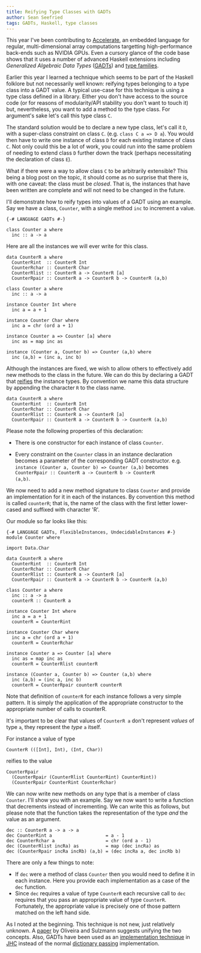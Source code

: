 ```yaml
---
title: Reifying Type Classes with GADTs
author: Sean Seefried
tags: GADTs, Haskell, type classes
---
```


This year I've been contributing to
[Accelerate](http://hackage.haskell.org/package/accelerate), an
embedded language for regular, multi-dimensional array computations
targetting high-performance back-ends such as NVIDIA GPUs. Even a
cursory glance of the code base shows that it uses a number of
advanced Haskell extensions including *Generalized Algebraic
Data Types* ([GADTs](http://www.haskell.org/haskellwiki/GADT)) and
[type families](http://www.haskell.org/haskellwiki/GHC/Indexed_types).

Earlier this year I learned a technique which seems to be part of the
Haskell folklore but not necessarily well known: reifying types
belonging to a type class into a GADT value. A typical use-case for
this technique is using a type class defined in a library. Either you
don't have access to the source code (or for reasons of modularity/API
stability you don't want to touch it) but, nevertheless, you want to
add a method to the type class. For argument's sake let's call this
type class <code>C</code>.

The standard solution would be to declare a new type class, let's call it <code>D</code>, with
a super-class constraint on class <code>C</code>. (e.g. <code>class C a => D a</code>). You would
then have to write one instance of class <code>D</code> for each existing instance of class
<code>C</code>. Not only could this be a lot of work, you could run into the same problem of
needing to extend class <code>D</code> further down the track (perhaps necessitating the
declaration of class <code>E</code>).

What if there were a way to allow class <code>C</code> to be arbitrarily extensible? This being
a blog post on the topic, it should come as no surprise that there is, with one caveat: the
class must be *closed*. That is, the instances that have been written are complete and will not
need to be changed in the future.

I'll demonstrate how to reify types into values of a GADT using an
example. Say we have a class, <code>Counter</code>, with a
single method <code>inc</code> to increment a value.

~~~{.haskell}
{-# LANGUAGE GADTs #-}

class Counter a where
  inc :: a -> a
~~~

Here are all the instances we will ever write for this class.

~~~{.haskell}
data CounterR a where
  CounterRint  :: CounterR Int
  CounterRchar :: CounterR Char
  CounterRlist :: CounterR a -> CounterR [a]
  CounterRpair :: CounterR a -> CounterR b -> CounterR (a,b)

class Counter a where
  inc :: a -> a

instance Counter Int where
  inc a = a + 1

instance Counter Char where
  inc a = chr (ord a + 1)

instance Counter a => Counter [a] where
  inc as = map inc as

instance (Counter a, Counter b) => Counter (a,b) where
  inc (a,b) = (inc a, inc b)
~~~

Although the instances are fixed, we wish to allow others to effectively add new methods to the
class in the future. We can do this by declaring a GADT that
[reifies](http://en.wikipedia.org/wiki/Reification_(computer_science)) the instance types. By
convention we name this data structure by appending the character <code>R</code> to the class name.

~~~{.haskell}
data CounterR a where
  CounterRint  :: CounterR Int
  CounterRchar :: CounterR Char
  CounterRlist :: CounterR a -> CounterR [a]
  CounterRpair :: CounterR a -> CounterR b -> CounterR (a,b)
~~~

Please note the following properties of this declaration:

* There is one constructor for each instance of class <code>Counter</code>.

* Every constraint on the <code>Counter</code> class in an instance declaration becomes a
  parameter of the corresponding GADT constructor. e.g. <code>instance (Counter a, Counter b)
  => Counter (a,b)</code> becomes <code>CounterRpair :: CounterR a -> CounterR b -> CounterR
  (a,b)</code>.

We now need to add a new method signature to class <code>Counter</code> and provide an
implementation for it in each of the instances. By convention this method is called
<code>counterR</code>; that is, the name of the class with the first letter lower-cased and
suffixed with character 'R'.

Our module so far looks like this:

~~~{.haskell}
{-# LANGUAGE GADTs, FlexibleInstances, UndecidableInstances #-}
module Counter where

import Data.Char

data CounterR a where
  CounterRint  :: CounterR Int
  CounterRchar :: CounterR Char
  CounterRlist :: CounterR a -> CounterR [a]
  CounterRpair :: CounterR a -> CounterR b -> CounterR (a,b)

class Counter a where
  inc :: a -> a
  counterR :: CounterR a

instance Counter Int where
  inc a = a + 1
  counterR = CounterRint

instance Counter Char where
  inc a = chr (ord a + 1)
  counterR = CounterRchar

instance Counter a => Counter [a] where
  inc as = map inc as
  counterR = CounterRlist counterR

instance (Counter a, Counter b) => Counter (a,b) where
  inc (a,b) = (inc a, inc b)
  counterR = CounterRpair counterR counterR
~~~

Note that definition of <code>counterR</code> for each instance
follows a very simple pattern. It is simply the application of the
appropriate constructor to the appropriate number of calls to
</code>counterR</code>.

It's important to be clear that values of <code>CounterR a</code>
don't represent *values* of type <code>a</code>, they represent the
*type* <code>a</code> itself.

For instance a value of type

~~~{.haskell}
CounterR (([Int], Int), (Int, Char))
~~~

reifies to the value

~~~{.haskell}
CounterRpair
  (CounterRpair (CounterRlist CounterRint) CounterRint))
  (CounterRpair CounterRint CounterRchar)
~~~

We can now write new methods on any type that is a member of class <code>Counter</code>. I'll
show you with an example. Say we now want to write a function that decrements instead of
incrementing. We can write this as follows, but please note that the function takes the
representation of the type *and* the value as an argument.

~~~{.haskell}
dec :: CounterR a -> a -> a
dec CounterRint a                    = a - 1
dec CounterRchar a                   = chr (ord a - 1)
dec (CounterRlist incRa) as          = map (dec incRa) as
dec (CounterRpair incRa incRb) (a,b) = (dec incRa a, dec incRb b)
~~~

There are only a few things to note:

* If <code>dec</code> were a method of class <code>Counter</code> then
  you would need to define it in each instance. Here you provide each
  implementation as a case of the <code>dec</code> function.
* Since <code>dec</code> requires a value of type
  <code>CounterR</code> each recursive call to <code>dec</code>
  requires that you pass an appropriate value of type
  <code>CounterR</code>. Fortunately, the appropriate value is
  precisely one of those pattern matched on the left hand side.

As I noted at the beginning. This technique is not new, just
relatively unknown. A
[paper](http://lambda-the-ultimate.org/node/3837) by Oliveira and
Sulzmann suggests unifying the two concepts. Also, GADTs have been used
as an [implementation
technique](http://repetae.net/computer/jhc/jhc-reify-typeclass.html)
in [JHC](http://repetae.net/computer/jhc/) instead of the normal [dictionary
passing](http://homepages.inf.ed.ac.uk/wadler/papers/class/class.ps.gz)
implementation.
